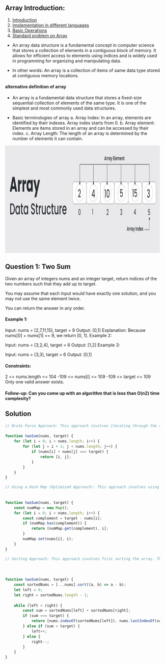## Array Introduction:

1. [Introduction](#arrayIntro)
2. [Implementation in different languages]()
3. [Basic Operations]()
4. [Standard problem on Array](#arrayProblemSolving)

<div id="arrayIntro">

- An array data structure is a fundamental concept in computer science that stores a collection of elements in a contiguous block of memory. It allows for efficient access to elements using indices and is widely used in programming for organizing and manipulating data.

- In other words: An array is a collection of items of same data type stored at contiguous memory locations.
#### alternative definition of array
- An array is a fundamental data structure that stores a fixed-size sequential collection of elements of the same type. It is one of the simplest and most commonly used data structures.


- Basic terminologies of array
  a. Array Index: In an array, elements are identified by their indexes. Array index starts from 0.
  b. Array element: Elements are items stored in an array and can be accessed by their index.
  c. Array Length: The length of an array is determined by the number of elements it can contain.

<div align="center">
  <img height="350" width="650" src="./array.JPG"  />
</div>

<div id="arrayProblemSolving">

## Question 1: Two Sum

Given an array of integers nums and an integer target, return indices of the two numbers such that they add up to target.

You may assume that each input would have exactly one solution, and you may not use the same element twice.

You can return the answer in any order.

#### Example 1:

Input: nums = [2,7,11,15], target = 9
Output: [0,1]
Explanation: Because nums[0] + nums[1] == 9, we return [0, 1].
Example 2:

Input: nums = [3,2,4], target = 6
Output: [1,2]
Example 3:

Input: nums = [3,3], target = 6
Output: [0,1]

#### Constraints:

2 <= nums.length <= 104
-109 <= nums[i] <= 109
-109 <= target <= 109
Only one valid answer exists.

#### Follow-up: Can you come up with an algorithm that is less than O(n2) time complexity?

## Solution

```Javascript
// Brute Force Approach: This approach involves iterating through the array and checking every possible pair to see if they sum up to the target.

function twoSum(nums, target) {
    for (let i = 0; i < nums.length; i++) {
        for (let j = i + 1; j < nums.length; j++) {
            if (nums[i] + nums[j] === target) {
                return [i, j];
            }
        }
    }
}

```

```Javascript
// Using a Hash Map (Optimized Approach): This approach involves using a hash map to store the complements of each number as we iterate through the array. This allows us to find the complement of the current number efficiently.


function twoSum(nums, target) {
    const numMap = new Map();
    for (let i = 0; i < nums.length; i++) {
        const complement = target - nums[i];
        if (numMap.has(complement)) {
            return [numMap.get(complement), i];
        }
        numMap.set(nums[i], i);
    }
}


```

```Javascript
// Sorting Approach: This approach involves first sorting the array. Then, using two pointers, one starting from the beginning and the other from the end, we move them towards each other until we find the pair that sums up to the target.



function twoSum(nums, target) {
    const sortedNums = [...nums].sort((a, b) => a - b);
    let left = 0;
    let right = sortedNums.length - 1;

    while (left < right) {
        const sum = sortedNums[left] + sortedNums[right];
        if (sum === target) {
            return [nums.indexOf(sortedNums[left]), nums.lastIndexOf(sortedNums[right])];
        } else if (sum < target) {
            left++;
        } else {
            right--;
        }
    }
}



```

</div>
</div>
